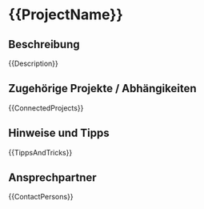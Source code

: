 # {{ProjectName}}

## Beschreibung

{{Description}}

## Zugehörige Projekte / Abhängikeiten

{{ConnectedProjects}}

## Hinweise und Tipps

{{TippsAndTricks}}

## Ansprechpartner

{{ContactPersons}}
